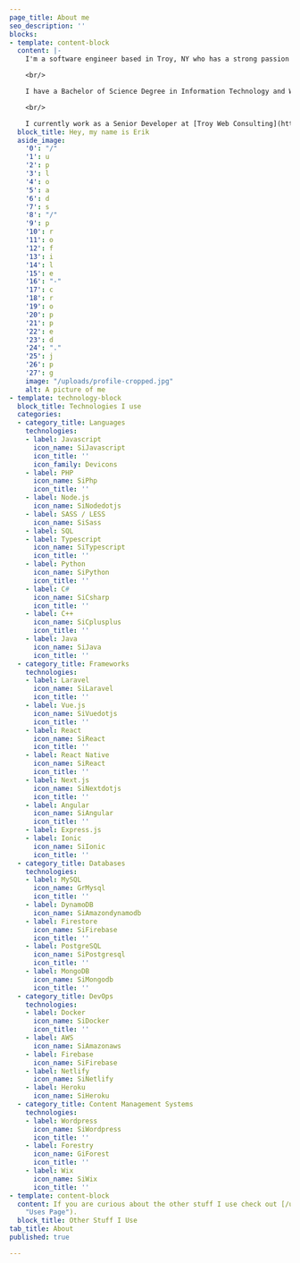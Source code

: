 ```yaml
---
page_title: About me
seo_description: ''
blocks:
- template: content-block
  content: |-
    I'm a software engineer based in Troy, NY who has a strong passion for all things tech. Over the last 6 years, I have had experience working on a large variety of projects of varying sizes including software applications, mobile apps, websites, and even some video games. I am always excited when presented with opportunities to add new technologies to my toolbelt and am never afraid of a challenge.

    <br/>

    I have a Bachelor of Science Degree in Information Technology and Web Science with a Concentration in Entrepreneurship from [Rensselaer Polytechnic Institute](https://rpi.edu "Rensselaer Polytechnic Instutite").

    <br/>

    I currently work as a Senior Developer at [Troy Web Consulting](https://troyweb.com).
  block_title: Hey, my name is Erik
  aside_image:
    '0': "/"
    '1': u
    '2': p
    '3': l
    '4': o
    '5': a
    '6': d
    '7': s
    '8': "/"
    '9': p
    '10': r
    '11': o
    '12': f
    '13': i
    '14': l
    '15': e
    '16': "-"
    '17': c
    '18': r
    '19': o
    '20': p
    '21': p
    '22': e
    '23': d
    '24': "."
    '25': j
    '26': p
    '27': g
    image: "/uploads/profile-cropped.jpg"
    alt: A picture of me
- template: technology-block
  block_title: Technologies I use
  categories:
  - category_title: Languages
    technologies:
    - label: Javascript
      icon_name: SiJavascript
      icon_title: ''
      icon_family: Devicons
    - label: PHP
      icon_name: SiPhp
      icon_title: ''
    - label: Node.js
      icon_name: SiNodedotjs
    - label: SASS / LESS
      icon_name: SiSass
    - label: SQL
    - label: Typescript
      icon_name: SiTypescript
      icon_title: ''
    - label: Python
      icon_name: SiPython
      icon_title: ''
    - label: C#
      icon_name: SiCsharp
      icon_title: ''
    - label: C++
      icon_name: SiCplusplus
      icon_title: ''
    - label: Java
      icon_name: SiJava
      icon_title: ''
  - category_title: Frameworks
    technologies:
    - label: Laravel
      icon_name: SiLaravel
      icon_title: ''
    - label: Vue.js
      icon_name: SiVuedotjs
      icon_title: ''
    - label: React
      icon_name: SiReact
      icon_title: ''
    - label: React Native
      icon_name: SiReact
      icon_title: ''
    - label: Next.js
      icon_name: SiNextdotjs
      icon_title: ''
    - label: Angular
      icon_name: SiAngular
      icon_title: ''
    - label: Express.js
    - label: Ionic
      icon_name: SiIonic
      icon_title: ''
  - category_title: Databases
    technologies:
    - label: MySQL
      icon_name: GrMysql
      icon_title: ''
    - label: DynamoDB
      icon_name: SiAmazondynamodb
    - label: Firestore
      icon_name: SiFirebase
      icon_title: ''
    - label: PostgreSQL
      icon_name: SiPostgresql
      icon_title: ''
    - label: MongoDB
      icon_name: SiMongodb
      icon_title: ''
  - category_title: DevOps
    technologies:
    - label: Docker
      icon_name: SiDocker
      icon_title: ''
    - label: AWS
      icon_name: SiAmazonaws
    - label: Firebase
      icon_name: SiFirebase
    - label: Netlify
      icon_name: SiNetlify
    - label: Heroku
      icon_name: SiHeroku
  - category_title: Content Management Systems
    technologies:
    - label: Wordpress
      icon_name: SiWordpress
      icon_title: ''
    - label: Forestry
      icon_name: GiForest
      icon_title: ''
    - label: Wix
      icon_name: SiWix
      icon_title: ''
- template: content-block
  content: If you are curious about the other stuff I use check out [/uses](/uses
    "Uses Page").
  block_title: Other Stuff I Use
tab_title: About
published: true

---
```

